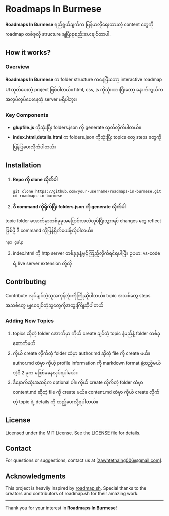 # Roadmaps In Burmese

**Roadmaps In Burmese** ရည်ရွယ်ချက်က  မြန်မာလိုရေးထားတဲ့ content တွေကို roadmap တစ်ခုလို structure ချပြီးစုစည်းပေးချင်တာပါ.

## How it works?

### Overview
**Roadmaps In Burmese** က folder structure  ကနေပြီးတော့ interactive roadmap UI ထုတ်ပေးတဲ့  project  ဖြစ်ပါတယ်။ html, css, js ကိုသုံးထားပြီးတော့ နောက်ကွယ်က အလုပ်လုပ်ပေးနေတဲ့ server  မရှိပါဘူး။ 

### Key Components
- **glupfile.js** ကိုသုံးပြီး folders.json ကို generate ထုတ်လိုက်ပါတယ်။ 
- **index.html**,**details.html** က folders.json  ကိုသုံးပြီး topics တွေ steps တွေကိုပြန်ပြပေးလိုက်ပါတယ်။

## Installation

1. **Repo ကို clone လိုက်ပါ**

   ```
   git clone https://github.com/your-username/roadmaps-in-burmese.git
   cd roadmaps-in-burmese
   ```

2. **ဒီ command ကိုရိုက်ပြီး folders.json ကို generate လိုက်ပါ**

topic folder အောက်မှာတစ်ခုခုအပြောင်းအလဲလုပ်ပြီးသွားရင် changes တွေ reflect ဖြစ်ဖို့  ဒီ command ကိုပြန်ရိုက်ပေးဖို့လိုပါတယ်။ 

   ```
   npx gulp
   ```
3. index.html ကို http server တစ်ခုခုနဲ့ဖွင့်ကြည့်လိုက်ရင်ရပါပြီ။ ဥပမာ: vs-code ရဲ့ live server extension တို့လို

## Contributing

Contribute  လုပ်ချင်တဲ့သူအကုန်လုံးကိုကြိုဆိုပါတယ်။ topic အသစ်တွေ steps အသစ်တွေ မျှ၀ေချင်တဲ့သူတွေကိုအထူးကြိုဆိုပါတယ်

### Adding New Topics
1. topics ဆိုတဲ့ folder အောက်မှာ ကိုယ် create ချင်တဲ့ topic နံမည်နဲ့ folder တစ်ခုဆောက်မယ်
2. ကိုယ် create လိုက်တဲ့ folder ထဲမှာ author.md ဆိုတဲ့ file ကို create မယ်။  author.md ထဲမှာ  ကိုယ့် profile information ကို markdown format နဲ့ထည့်မယ်
အဲ့ဒီ 2 ခုက မဖြစ်မနေလုပ်ရပါမယ်။ 
3. ဒီနောက်ဆုံးအဆင့်က optional ပါ။ ကိုယ် create လိုက်တဲ့ folder ထဲမှာ content.md ဆိုတဲ့ file ကို create မယ်။ content.md ထဲမှာ ကိုယ် create လိုက်တဲ့ topic ရဲ့ details ကို ထည့်ပေးလို့ရပါတယ်။ 

## License

Licensed under the MIT License. See the [LICENSE](LICENSE) file for details.

## Contact

For questions or suggestions, contact us at [zawhtetnaing006@gmail.com].

## Acknowledgments
This project is heavily inspired by [roadmap.sh](https://roadmap.sh/). Special thanks to the creators and contributors of roadmap.sh for their amazing work.

---

Thank you for your interest in **Roadmaps In Burmese**!
